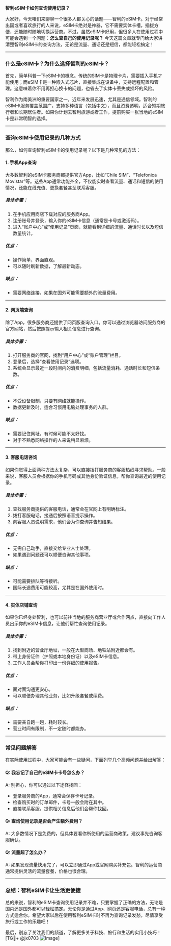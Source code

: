**智利eSIM卡如何查询使用记录？**

大家好，今天咱们来聊聊一个很多人都关心的话题——智利的eSIM卡。对于经常出国或者喜欢旅行的人来说，eSIM卡绝对是神器，它不需要实体卡槽，插拔方便，还能随时随地切换运营商。不过，虽然eSIM卡好用，但很多人在使用过程中可能会遇到一个问题：**怎么查自己的使用记录呢？** 今天这篇文章就专门给大家讲清楚智利eSIM卡的查询方法，无论是流量、通话还是短信，都能轻松搞定！

---

### **什么是eSIM卡？为什么选择智利的eSIM卡？**

首先，简单科普一下eSIM卡的概念。传统的SIM卡是物理卡片，需要插入手机才能使用；而eSIM卡是一种嵌入式芯片，直接集成在设备中，支持远程配置和管理。这意味着你不用再担心换卡的问题，也省去了实体卡丢失或损坏的风险。

智利作为南美洲的重要国家之一，近年来发展迅速，尤其是通信领域。智利的eSIM卡服务覆盖范围广，支持多种语言（包括中文），而且资费透明，适合短期旅行者和长期居住者。如果你计划去智利旅游或者工作，提前购买一张当地的eSIM卡是非常明智的选择。

---

### **查询eSIM卡使用记录的几种方式**

那么，如何查询智利eSIM卡的使用记录呢？以下是几种常见的方法：

#### **1. 手机App查询**
大多数智利的eSIM卡服务商都提供官方App，比如“Chile SIM”、“Telefonica Movistar”等。这些App通常功能齐全，不仅能实时查看流量、通话和短信的使用情况，还能在线充值、更换套餐甚至联系客服。

##### **具体步骤：**
1. 在手机应用商店下载对应的服务商App。
2. 注册账号并登录，输入你的eSIM卡信息（通常是卡号或激活码）。
3. 进入“账户中心”或“使用记录”页面，就能看到详细的流量、通话时长以及短信数量统计。

##### **优点：**
- 操作简单，界面直观。
- 可以随时刷新数据，了解最新动态。

##### **缺点：**
- 需要网络连接，如果在国外可能需要额外的流量费用。

---

#### **2. 网页端查询**
除了App，很多服务商还提供了网页版查询入口。你可以通过浏览器访问服务商的官方网站，然后按照提示输入相关信息进行查询。

##### **具体步骤：**
1. 打开服务商的官网，找到“用户中心”或“账户管理”栏目。
2. 登录后，选择“查看使用记录”选项。
3. 系统会显示最近一段时间内的消费明细，包括流量消耗、通话时长和短信条数。

##### **优点：**
- 不受设备限制，只要有网络就能操作。
- 数据更新及时，适合习惯用电脑处理事务的人群。

##### **缺点：**
- 需要记住网址，有时候可能不太好找。
- 对于不熟悉网络操作的人来说稍显麻烦。

---

#### **3. 客服电话咨询**
如果你觉得上面两种方法太复杂，可以直接拨打服务商的客服热线寻求帮助。一般来说，客服人员会根据你的手机号码或其他身份验证信息，帮你查询最近的使用记录。

##### **具体步骤：**
1. 查找服务商提供的客服电话，通常会在官网上有明确标注。
2. 拨打客服电话，接通后按照语音提示操作。
3. 向客服人员说明需求，他们会为你查询并告知结果。

##### **优点：**
- 无需自己动手，直接交给专业人士处理。
- 如果遇到问题还可以顺便咨询其他事项。

##### **缺点：**
- 可能需要排队等待接听。
- 国际长途费用可能较高，尤其是在国外使用时。

---

#### **4. 实体店铺查询**
如果你已经身处智利，也可以前往当地的服务商营业厅或合作网点，直接向工作人员出示你的eSIM卡信息，让他们帮忙查询使用记录。

##### **具体步骤：**
1. 找到附近的营业厅地址，一般在大型商场、地铁站附近都会有。
2. 带上身份证件（护照或本地身份证）以及eSIM卡信息。
3. 工作人员会帮你打印出一份详细的使用报告。

##### **优点：**
- 面对面沟通更安心。
- 可以顺便办理其他业务，比如升级套餐或续费。

##### **缺点：**
- 需要亲自跑一趟，耗时较长。
- 营业时间有限制，不一定随时都能办。

---

### **常见问题解答**

在实际使用过程中，大家可能会有一些疑问，下面列举几个高频问题并给出解答：

#### **Q: 我忘记了自己的eSIM卡卡号怎么办？**
A: 别担心，你可以通过以下途径找回：
- 登录服务商的App，通常会保存卡号记录。
- 检查购买时的订单邮件，卡号一般会附在其中。
- 直接联系客服，提供相关信息后他们会帮你找回。

#### **Q: 查询使用记录是否会产生额外费用？**
A: 大多数情况下是免费的，但具体要看你所使用的运营商政策。建议事先咨询客服确认。

#### **Q: 流量超了怎么办？**
A: 如果发现流量快用完了，可以立即通过App或官网购买补充包。智利的运营商通常提供灵活的流量套餐，价格也很合理。

---

### **总结：智利eSIM卡让生活更便捷**

总的来说，智利的eSIM卡查询使用记录并不难，只要掌握了正确的方法，无论是国内还是国外都可以轻松搞定。无论你是通过App、网页还是客服电话，总有一种方式适合你。希望大家以后在使用智利eSIM卡时不再为查询记录发愁，尽情享受旅行或工作的乐趣吧！

最后，别忘了关注我们的频道，了解更多关于科技、旅行和生活的实用小技巧！[TG💪+ @jx0703 ![Image](https://github.com/user-attachments/assets/dbca1d08-cadb-493c-b0ec-ad6f7a83f270)]